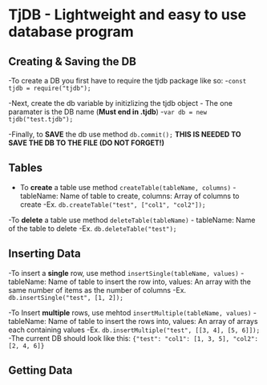 # TjDB - Lightweight and easy to use database program

## Creating & Saving the DB
-To create a DB you first have to require the tjdb package like so:
 -`const tjdb = require("tjdb");`

-Next, create the db variable by initizlizing the tjdb object - The one paramater is the DB name (**Must end in .tjdb**)
 -`var db = new tjdb("test.tjdb");`

-Finally, to **SAVE** the db use method `db.commit();` **THIS IS NEEDED TO SAVE THE DB TO THE FILE (DO NOT FORGET!)**

## Tables
- To **create** a table use method `createTable(tableName, columns)` - tableName: Name of table to create, columns: Array of columns to create
 -Ex. `db.createTable("test", ["col1", "col2"]);`

-To **delete** a table use method `deleteTable(tableName)` - tableName: Name of the table to delete
 -Ex. `db.deleteTable("test");`

## Inserting Data
-To insert a **single** row, use method `insertSingle(tableName, values)` - tableName: Name of table to insert the row into, values: An array with the same number of items as the number of columns
 -Ex. `db.insertSingle("test", [1, 2]);`

-To Insert **multiple** rows, use mehtod `insertMultiple(tableName, values)` - tableName: Name of table to insert the rows into, values: An array of arrays each containing values
 -Ex. `db.insertMultiple("test", [[3, 4], [5, 6]]);`
 -The current DB should look like this: `{"test": "col1": [1, 3, 5], "col2": [2, 4, 6]}`

## Getting Data
	